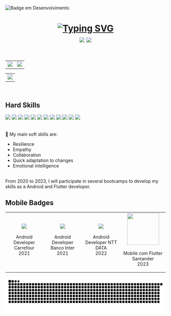 
![Badge em Desenvolvimento](http://img.shields.io/static/v1?label=STATUS&message=Portfolio%20Mobile%20em%20Desenvolvimento&color=993399&style=for-the-badge)



<h1 text align="center"><a href="https://git.io/typing-svg"><img src="https://readme-typing-svg.herokuapp.com?font=Fira+Codes&size=35&pause=1000&color=C71585&labe&center=true&width=785&height=70&lines=Hello+I'm+Ana+Claudia;I'm+Mobile+Developer;I+program+in+kotlin,+Dart+and+java;" alt="Typing SVG" /></a>
<div left="center">
<a href="https://gitlab.com/Annecgs" target="_blank"><img src="https://img.shields.io/badge/gitlab-%23181717.svg?style=for-the-badge&logo=gitlab&logoColor=white"/></a>
  <a href="https://codepen.io/AnaGomes" target="_blank"><img src="https://img.shields.io/badge/Codepen-000000?style=for-the-badge&logo=codepen&logoColor=white"/></a>
</di>
</h1>

<br/>


<table>
  <tr>
    <td valign="top"> <img src="https://github-readme-streak-stats.herokuapp.com/?user=annecgs&theme=dracula"/></td>
    <td valign="top"> <img src = "https://github-readme-stats.vercel.app/api?username=annecgs&theme=dracula"/></td>
  </tr>
</table>

<table>
  <tr>
    <td valign="top"> <img src = "https://github-readme-stats.vercel.app/api/top-langs/?username=annecgs&theme=dracula"/></td>
  </tr>
</table>
</br>

## Hard Skills
<div float="left">
  <img src = "https://img.shields.io/badge/kotlin-%237F52FF.svg?style=for-the-badge&logo=kotlin&logoColor=white"/>
  <img src= "https://img.shields.io/badge/dart-%230175C2.svg?style=for-the-badge&logo=dart&logoColor=white">
  <img src ="https://img.shields.io/badge/java-%23ED8B00.svg?style=for-the-badge&logo=openjdk&logoColor=white"/>
  <img src = "https://img.shields.io/badge/c++-%2300599C.svg?style=for-the-badge&logo=c%2B%2B&logoColor=white"/>
  <img src = "https://img.shields.io/badge/Android-3DDC84?style=for-the-badge&logo=android&logoColor=white"/>
  <img src="https://img.shields.io/badge/Flutter-02569B?style=for-the-badge&logo=flutter&logoColor=white"/> 
  <img src="https://img.shields.io/badge/React_Native-20232A?style=for-the-badge&logo=react&logoColor=61DAFB"/>
  <img src = "https://img.shields.io/badge/expo-1C1E24?style=for-the-badge&logo=expo&logoColor=#D04A37"/>
  <img src = "https://img.shields.io/badge/firebase-%23039BE5.svg?style=for-the-badge&logo=firebase"/>
  <img src="https://img.shields.io/badge/Android_Studio-3DDC84?style=for-the-badge&logo=android-studio&logoColor=white"/>
  <img src="https://img.shields.io/badge/IntelliJ_IDEA-000000.svg?style=for-the-badge&logo=intellij-idea&logoColor=white"/>
  <img src="https://img.shields.io/badge/VSCode-0078D4?style=for-the-badge&logo=visual%20studio%20code&logoColor=white"/>
</div>
<br/><br/>
🎯 My main soft skills are:

- Resilience
- Empathy
- Collaboration
- Quick adaptation to changes
- Emotional intelligence
<br/><br/>
<p>From 2020 to 2023, I will participate in several bootcamps to develop my skills as a Android and Flutter developer.</p>

## Mobile Badges
<table>
  <tr>
    <td style="text-align: center;">
      <div align="center">
     <img src = "https://user-images.githubusercontent.com/103140224/196045848-0d64228f-08c8-4aa2-a505-516a2419a50d.png" witdh="100px" height="100px"/>
      <p>Android Developer Carrefour <br/> 2021</p>
      </div>
    </td>
    <td style="text-align: center;">
      <div align="center">
      <img src = "https://user-images.githubusercontent.com/103140224/196045892-9cbf4873-d1b6-4033-9bb8-9ce3b0e7de1e.png" witdh="120px" height="120px"/>
      <p>Android Developer Banco Inter </br> 2021</p>
      </div>
    </td>
    <td style="text-align: center;">
      <div align="center">
      <img src = "https://user-images.githubusercontent.com/103140224/196045905-f35babed-c600-4192-b742-2c2c68bb3a1b.png" witdh="120px" height="120px"/>
      <p>Android Developer NTT DATA <br/> 2022</p>
      </div>
    </td>
     <td style="text-align: center;">
      <div align="center">
      <img src = "https://github.com/user-attachments/assets/19cff7ee-a41d-4a17-8de7-43c87b224535" width="100px" height="100px"/>  
      <p>Mobile com Flutter Santander <br/> 2023</p>
      </div>
    </td>
  </tr>
</table>


![Snake animation](https://raw.githubusercontent.com/annecgs/annecgs/output/github-contribution-grid-snake-dark.svg)
